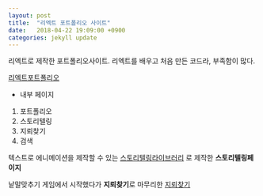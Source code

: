 ```yaml
---
layout: post
title:  "리엑트 포트폴리오 사이트"
date:   2018-04-22 19:09:00 +0900
categories: jekyll update
---
```


리엑트로 제작한 포트폴리오사이트.
리엑트를 배우고 처음 만든 코드라, 부족함이 많다.  

[리엑트포트폴리오](https://uiwwnw.github.io/portfolio/)

- 내부 페이지
 1. 포트폴리오
 1. 스토리텔링
 1. 지뢰찾기
 1. 검색

 텍스트로 에니메이션을 제작할 수 있는 [스토리텔링라이브러리](https://github.com/uiwwnw/s_animation) 로 제작한 **스토리텔링페이지**
 
 낱말맞추기 게임에서 시작했다가 **지뢰찾기**로 마무리한 [지뢰찾기](https://github.com/uiwwnw/v_findamine)
 
 
